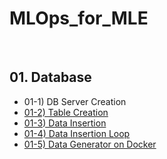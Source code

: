 # MLOps_for_MLE

<br>

## 01. Database


- 01-1) DB Server Creation   
- [01-2) Table Creation](https://github.com/Seona056/MLOps_for_MLE/tree/01-2)  
- [01-3) Data Insertion](https://github.com/Seona056/MLOps_for_MLE/tree/01-3)
- [01-4) Data Insertion Loop](https://github.com/Seona056/MLOps_for_MLE/tree/01-4)
- [01-5) Data Generator on Docker](https://github.com/Seona056/MLOps_for_MLE/tree/01-5)